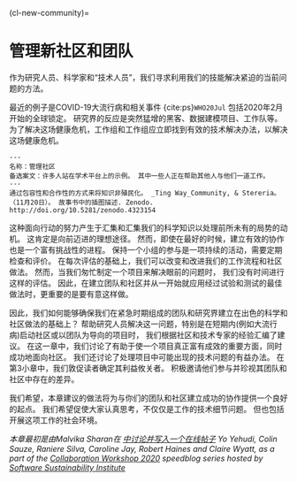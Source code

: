 (cl-new-community)=
# 管理新社区和团队

作为研究人员、科学家和“技术人员”，我们寻求利用我们的技能解决紧迫的当前问题的方法。

最近的例子是COVID-19大流行病和相关事件 {cite:ps}`WHO20Jul` 包括2020年2月开始的全球锁定。 研究界的反应是突然猛增的黑客、数据建模项目、工作队等。 为了解决这场健康危机，工作组和工作组应立即找到有效的技术解决办法，以解决这场健康危机。

```{figure} ../figures/decolonising-knowledge.jpg
---
名称：管理社区
备选案文：许多人站在学术平台上的示例。 其中一些人正在帮助其他人与他们一道工作。
---
通过包容性和合作性的方式来将知识非殖民化。 _Ting Way_Community, & Stereria。 （11月20日）。 故事书中的插图描述. Zenodo. http://doi.org/10.5281/zenodo.4323154
```

这种面向行动的努力产生于汇集和汇集我们的科学知识以处理前所未有的局势的动机。 这肯定是向前迈进的理想途径。 然而，即使在最好的时候，建立有效的协作也是一个富有挑战性的进程。 保持一个小组的参与是一项持续的活动，需要定期检查和评价。 在每次评估的基础上，我们可以改变和改进我们的工作流程和社区做法。 然而，当我们匆忙制定一个项目来解决眼前的问题时， 我们没有时间进行这样的评估。 因此，在建立团队和社区并从一开始就应用经过试验和测试的最佳做法时，更重要的是要有意这样做。

因此，我们如何能够确保我们在紧急时期组成的团队和研究界建立在出色的科学和社区做法的基础上？ 帮助研究人员解决这一问题，特别是在短期内(例如大流行病)启动社区或以团队为导向的项目时， 我们根据社区和技术专家的经验汇编了建议。 在这一章中，我们讨论了有助于使一个项目真正富有成效的重要方面，同时成功地面向社区。 我们还讨论了处理项目中可能出现的技术问题的有益办法。 在第3小章中，我们敦促读者确定其利益攸关者。 积极邀请他们参与并珍视其团队和社区中存在的差异。

我们希望，本章建议的做法将为与你们的团队和社区建立成功的协作提供一个良好的起点。 我们希望促使大家认真思考，不仅仅是工作的技术细节问题。 但也包括开展这项工作的社会环境。

*本章最初是由Malvika Sharan在 [中讨论并写入一个在线帖子](https://www.software.ac.uk/blog/2020-05-26-cw20-speed-blog-bootstrapping-development-team-during-time-crisis) Yo Yehudi, Colin Sauze, Raniere Silva, Caroline Jay, Robert Haines and Claire Wyatt, as a part of the [Collaboration Workshop 2020](https://www.software.ac.uk/cw20) speedblog series hosted by [Software Sustainability Institute](https://www.software.ac.uk)*
